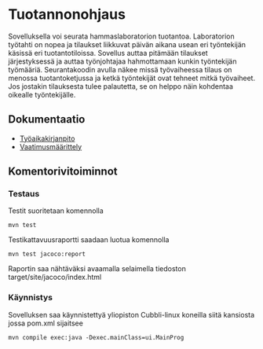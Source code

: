# Tuotannonohjaus

Sovelluksella voi seurata hammaslaboratorion tuotantoa. Laboratorion työtahti on nopea ja tilaukset liikkuvat päivän aikana usean eri työntekijän käsissä eri tuotantotiloissa. Sovellus auttaa pitämään tilaukset järjestyksessä ja auttaa työnjohtajaa hahmottamaan kunkin työntekijän työmääriä. Seurantakoodin avulla näkee missä työvaiheessa tilaus on menossa tuotantoketjussa ja ketkä työntekijät ovat tehneet mitkä työvaiheet. Jos jostakin tilauksesta tulee palautetta, se on helppo näin kohdentaa oikealle työntekijälle.


## Dokumentaatio

* [Työaikakirjanpito](https://github.com/Skorp7/ot-harjoitustyo/blob/master/dokumentointi/tyoaikakirjanpito.md)
* [Vaatimusmäärittely](https://github.com/Skorp7/ot-harjoitustyo/blob/master/dokumentointi/maarittelydokumentti.md)

## Komentorivitoiminnot

### Testaus

Testit suoritetaan komennolla
```
mvn test
```

Testikattavuusraportti saadaan luotua komennolla
```
mvn test jacoco:report
```
Raportin saa nähtäväksi avaamalla selaimella tiedoston target/site/jacoco/index.html

### Käynnistys

Sovelluksen saa käynnistettyä yliopiston Cubbli-linux koneilla siitä kansiosta jossa pom.xml sijaitsee
```
mvn compile exec:java -Dexec.mainClass=ui.MainProg
```
